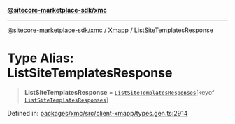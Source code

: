 [**@sitecore-marketplace-sdk/xmc**](../../../../README.md)

***

[@sitecore-marketplace-sdk/xmc](../../../../README.md) / [Xmapp](../README.md) / ListSiteTemplatesResponse

# Type Alias: ListSiteTemplatesResponse

> **ListSiteTemplatesResponse** = [`ListSiteTemplatesResponses`](ListSiteTemplatesResponses.md)\[keyof [`ListSiteTemplatesResponses`](ListSiteTemplatesResponses.md)\]

Defined in: [packages/xmc/src/client-xmapp/types.gen.ts:2914](https://github.com/Sitecore/marketplace-sdk/blob/893df143248e67d8c66e942a96045542130259a0/packages/xmc/src/client-xmapp/types.gen.ts#L2914)
